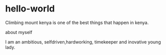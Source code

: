# hello-world
Climbing mount kenya is one of the best things that happen in kenya. 

about myself


I am an ambitious, selfdriven,hardworking, timekeeper and inovative young lady.
